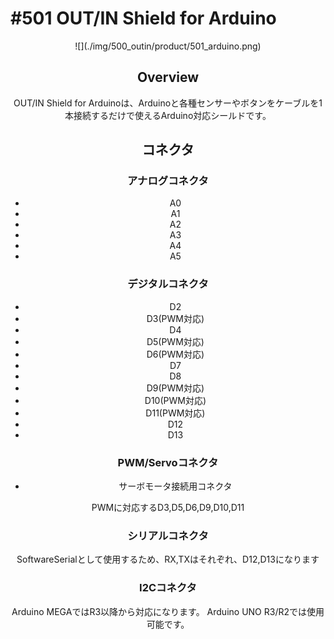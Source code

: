 # #501 OUT/IN Shield for Arduino

<center>![](./img/500_outin/product/501_arduino.png)
<!--COLORME-->

## Overview
OUT/IN Shield for Arduinoは、Arduinoと各種センサーやボタンをケーブルを1本接続するだけで使えるArduino対応シールドです。

## コネクタ
### アナログコネクタ
- A0
- A1
- A2
- A3
- A4
- A5

### デジタルコネクタ
- D2
- D3(PWM対応)
- D4
- D5(PWM対応)
- D6(PWM対応)
- D7
- D8
- D9(PWM対応)
- D10(PWM対応)
- D11(PWM対応)
- D12
- D13

### PWM/Servoコネクタ
- サーボモータ接続用コネクタ

PWMに対応するD3,D5,D6,D9,D10,D11

### シリアルコネクタ
SoftwareSerialとして使用するため、RX,TXはそれぞれ、D12,D13になります

### I2Cコネクタ
Arduino MEGAではR3以降から対応になります。
Arduino UNO R3/R2では使用可能です。


